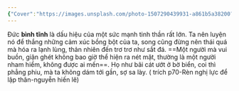 ```yaml
---
{"Cover":"https://images.unsplash.com/photo-1507290439931-a861b5a38200?crop=entropy&cs=tinysrgb&fit=max&fm=jpg&ixid=M3wzNjAwOTd8MHwxfHNlYXJjaHwxM3x8Zmxvd2VyfGVufDB8MHx8fDE3MDQxNjk5OTR8MA&ixlib=rb-4.0.3&q=80&w=1080","Book_name":null,"tags":null,"aliases":null,"author":"nguyễn hiến lê","link":null,"dg-publish":true,"Book":"Rèn nghị lực để lập thân","permalink":"/Book_ Reading 2024/Những câu nói hay trong sách/Bình tĩnh/","dgPassFrontmatter":true,"noteIcon":"2","created":"2023-12-15T08:45:47.201+07:00","updated":"2024-01-02T11:33:31.742+07:00"}
---
```




Đức **bình tĩnh** là dấu hiệu của một sức mạnh tinh thần rất lớn. Ta nên luyện nó để thắng những cảm xúc bồng bột của ta, song cũng đừng nên thái quá mà hóa ra lạnh lùng, thản nhiên đến trơ trơ như sắt đá. ==Một người mà vui buồn, giận ghét không bao giờ thể hiện ra nét mặt, thường là một người nham hiểm, không được ai mến==. Họ như bãi cát ướt ở bờ biển, coi thì phẳng phiu, mà ta không dám tới gần, sợ sa lày.
( trích p70-Rèn nghị lực để lập thân-nguyễn hiến lê) <!--SR:!2023-06-29,1,230-->